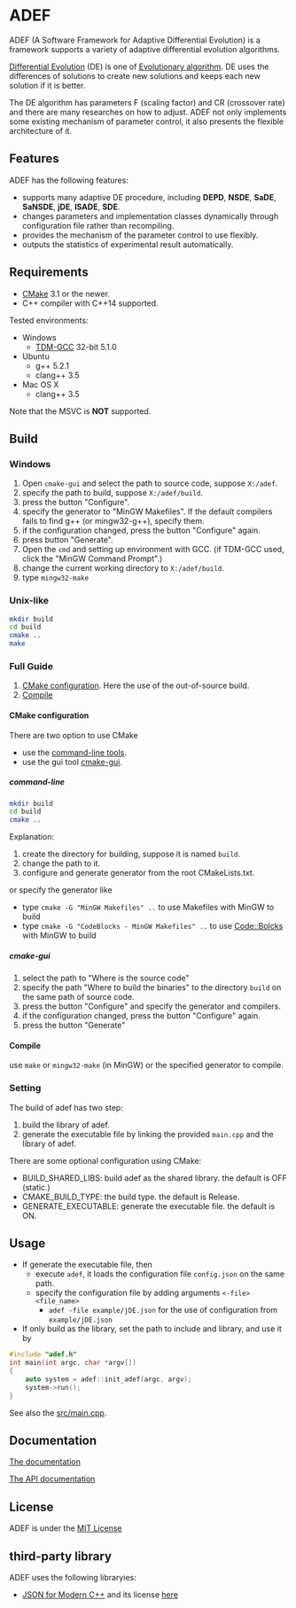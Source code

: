 # ADEF
ADEF (A Software Framework for Adaptive Differential Evolution) is a
framework supports a variety of adaptive differential evolution algorithms.

[Differential Evolution](https://en.wikipedia.org/wiki/Differential_evolution) (DE) is one of [Evolutionary algorithm](https://en.wikipedia.org/wiki/Evolutionary_algorithm). DE uses the differences of solutions to create new solutions and keeps each new solution if it is better.

The DE algorithm has parameters F (scaling factor) and CR (crossover rate) and there are many researches on how to adjust. ADEF not only implements some existing mechanism of parameter control, it also presents the flexible architecture of it.

## Features
ADEF has the following features:
- supports many adaptive DE procedure, including **DEPD**, **NSDE**, **SaDE**, **SaNSDE**, **jDE**, **ISADE**, **SDE**.
- changes parameters and implementation classes dynamically through configuration file rather than recompiling.
- provides the mechanism of the parameter control to use flexibly.
- outputs the statistics of experimental result automatically.

## Requirements
- [CMake](https://cmake.org/) 3.1 or the newer.
- C++ compiler with C++14 supported.

Tested environments:
- Windows
    - [TDM-GCC](http://tdm-gcc.tdragon.net/) 32-bit 5.1.0
- Ubuntu
    - g++ 5.2.1
    - clang++ 3.5
- Mac OS X
    - clang++ 3.5

Note that the MSVC is **NOT** supported.

## Build
### Windows
1. Open `cmake-gui` and select the path to source code, suppose `X:/adef`.
1. specify the path to build, suppose `X:/adef/build`.
1. press the button "Configure".
1. specify the generator to "MinGW Makefiles". If the default compilers fails to find g++ (or mingw32-g++), specify them.
1. if the configuration changed, press the button "Configure" again.
1. press button "Generate".
1. Open the `cmd` and setting up environment with GCC. (if TDM-GCC used, click the "MinGW Command Prompt".)
1. change the current working directory to `X:/adef/build`.
1. type `mingw32-make`

### Unix-like

```sh
mkdir build
cd build
cmake ..
make
```

### Full Guide
1. [CMake configuration](#cmake-configuration). Here the use of the out-of-source build.
2. [Compile](#compile)

#### CMake configuration
There are two option to use CMake
- use the [command-line tools](#command-line).
- use the gui tool [cmake-gui](#cmake-gui).

##### command-line

```sh
mkdir build
cd build
cmake ..
```

Explanation:

1. create the directory for building, suppose it is named `build`.
1. change the path to it.
1. configure and generate generator from the root CMakeLists.txt.

or specify the generator like
- type `cmake -G "MinGW Makefiles" ..` to use Makefiles with MinGW to build
- type `cmake -G "CodeBlocks - MinGW Makefiles" ..` to use [Code::Bolcks](http://www.codeblocks.org/) with MinGW to build

##### cmake-gui
1. select the path to "Where is the source code"
1. specify the path "Where to build the binaries" to the directory `build` on the same path of source code.
1. press the button "Configure" and specify the generator and compilers.
1. if the configuration changed, press the button "Configure" again.
1. press the button "Generate"

#### Compile
use `make` or `mingw32-make` (in MinGW) or the specified generator to compile.

### Setting
The build of adef has two step:

1. build the library of adef.
1. generate the executable file by linking the provided `main.cpp` and the library of adef.

There are some optional configuration using CMake:
- BUILD_SHARED_LIBS: build adef as the shared library. the default is OFF (static.)
- CMAKE_BUILD_TYPE: the build type. the default is Release.
- GENERATE_EXECUTABLE: generate the executable file. the default is ON.

## Usage
- If generate the executable file, then
    - execute `adef`, it loads the configuration file `config.json` on the same path.
    - specify the configuration file by adding arguments `<-file> <file_name>`
        - `adef -file example/jDE.json` for the use of configuration from `example/jDE.json`
- If only build as the library, set the path to include and library, and use it by

```cpp
#include "adef.h"
int main(int argc, char *argv[])
{
    auto system = adef::init_adef(argc, argv);
    system->run();
}
```

See also the [src/main.cpp](src/main.cpp).

## Documentation

[The documentation](doc/documentation.md)

[The API documentation](http://ukjhsa.github.io/adef/)

## License
ADEF is under the [MIT License](LICENSE)

## third-party library
ADEF uses the following libraryies:
- [JSON for Modern C++](https://github.com/nlohmann/json) and its license [here](thirdparty/json/LICENSE.MIT)
